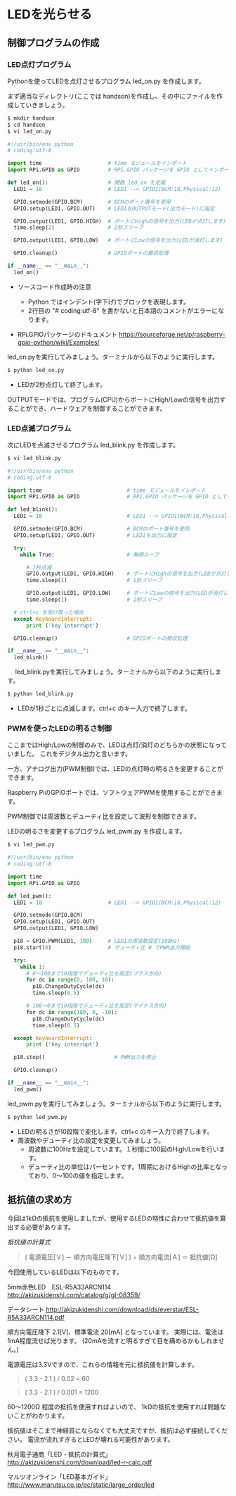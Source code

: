# LEDを光らせる
## 制御プログラムの作成
### LED点灯プログラム

Pythonを使ってLEDを点灯させるプログラム led_on.py を作成します。

まず適当なディレクトリ(ここでは handson)を作成し、その中にファイルを作成していきましょう。

```bash
$ mkdir handson
$ cd handson
$ vi led_on.py
```

```python
#!/usr/bin/env python
# coding:utf-8

import time                     # time モジュールをインポート
import RPi.GPIO as GPIO         # RPi.GPIO パッケージを GPIO としてインポート

def led_on():                   # 関数 led_on を定義
  LED1 = 18                     # LED1 --> GPIO1(BCM:18,Physical:12)

  GPIO.setmode(GPIO.BCM)        # BCMのポート番号を使用
  GPIO.setup(LED1, GPIO.OUT)    # LED1をOUTPUTモード(出力モード)に設定

  GPIO.output(LED1, GPIO.HIGH)  # ポートにHighの信号を出力(LEDが点灯します)
  time.sleep(2)                 # 2秒スリープ

  GPIO.output(LED1, GPIO.LOW)   # ポートにLowの信号を出力(LEDが消灯します)

  GPIO.cleanup()                # GPIOポートの撤収処理

if __name__ == "__main__":
  led_on()
```

* ソースコード作成時の注意
  * Python ではインデント(字下げ)でブロックを表現します。
  * 2行目の "# coding:utf-8" を書かないと日本語のコメントがエラーになります。

* RPi.GPIOパッケージのドキュメント
https://sourceforge.net/p/raspberry-gpio-python/wiki/Examples/

led_on.pyを実行してみましょう。ターミナルから以下のように実行します。
```bash
$ python led_on.py
```

* LEDが2秒点灯して終了します。

OUTPUTモードでは、プログラム(CPU)からポートにHigh/Lowの信号を出力することができ、ハードウェアを制御することができます。
　

### LED点滅プログラム

次にLEDを点滅させるプログラム led_blink.py を作成します。

```bash
$ vi led_blink.py
```

```python
#!/usr/bin/env python
# coding:utf-8

import time                           # time モジュールをインポート
import RPi.GPIO as GPIO               # RPi.GPIO パッケージを GPIO としてインポート

def led_blink():
  LED1 = 18                           # LED1 --> GPIO1(BCM:18,Physical:12)

  GPIO.setmode(GPIO.BCM)              # BCMのポート番号を使用
  GPIO.setup(LED1, GPIO.OUT)          # LED1を出力に設定

  try:
    while True:                       # 無限ループ

      # 1秒点滅
      GPIO.output(LED1, GPIO.HIGH)    # ポートにHighの信号を出力(LEDが点灯します)
      time.sleep(1)                   # 1秒スリープ

      GPIO.output(LED1, GPIO.LOW)     # ポートにLowの信号を出力(LEDが消灯します)
      time.sleep(1)                   # 1秒スリープ

  # ctrl+c を受け取った場合
  except KeyboardInterrupt:
      print ('key interrupt')

  GPIO.cleanup()                      # GPIOポートの撤収処理

if __name__ == "__main__":
  led_blink()
```
　
led_blink.pyを実行してみましょう。ターミナルから以下のように実行します。
```bash
$ python led_blink.py
```

* LEDが1秒ごとに点滅します。ctrl+c のキー入力で終了します。
　

### PWMを使ったLEDの明るさ制御
ここまではHigh/Lowの制御のみで、LEDは点灯/消灯のどちらかの状態になっていました。
これをデジタル出力と言います。

一方、アナログ出力(PWM制御)では、LEDの点灯時の明るさを変更することができます。

Raspberry PiのGPIOポートでは、ソフトウェアPWMを使用することができます。

PWM制御では周波数とデューティ比を設定して波形を制御できます。

LEDの明るさを変更するプログラム led_pwm.py を作成します。

```bash
$ vi led_pwm.py
```

```python
#!/usr/bin/env python
# coding:utf-8

import time
import RPi.GPIO as GPIO

def led_pwm():
  LED1 = 18                     # LED1 --> GPIO1(BCM:18,Physical:12)

  GPIO.setmode(GPIO.BCM)
  GPIO.setup(LED1, GPIO.OUT)
  GPIO.output(LED1, GPIO.LOW)

  p18 = GPIO.PWM(LED1, 100)     # LED1の周波数設定(100Hz)
  p18.start(0)                  # デューティ比 0 でPWM出力開始

  try:
    while 1:
      # 0〜100まで10段階でデューティ比を設定(プラス方向)
      for dc in range(0, 100, 10):
        p18.ChangeDutyCycle(dc)
        time.sleep(0.5)

      # 100〜0まで10段階でデューティ比を設定(マイナス方向)
      for dc in range(100, 0, -10):
        p18.ChangeDutyCycle(dc)
        time.sleep(0.5)

  except KeyboardInterrupt:
      print ('key interrupt')

  p18.stop()                      # PWM出力を停止

  GPIO.cleanup()

if __name__ == "__main__":
  led_pwm()
```

led_pwm.pyを実行してみましょう。ターミナルから以下のように実行します。
```bash
$ python led_pwm.py
```

* LEDの明るさが10段階で変化します。ctrl+c のキー入力で終了します。
* 周波数やデューティ比の設定を変更してみましょう。
  * 周波数に100Hzを設定しています。１秒間に100回のHigh/Lowを行います。
  * デューティ比の単位はパーセントです。1周期におけるHighの比率となっており、0〜100の値を指定します。

## 抵抗値の求め方
今回は1kΩの抵抗を使用しましたが、使用するLEDの特性に合わせて抵抗値を算出する必要があります。

_抵抗値の計算式_
> ( 電源電圧[Ｖ] － 順方向電圧降下[Ｖ] ) ÷ 順方向電流[Ａ] ＝ 抵抗値[Ω]

今回使用しているLEDは以下のものです。

5mm赤色LED　ESL-R5A33ARCN114　
http://akizukidenshi.com/catalog/g/gI-08359/

データシート
http://akizukidenshi.com/download/ds/everstar/ESL-R5A33ARCN114.pdf

順方向電圧降下 2.1[V]、標準電流 20[mA] となっています。
実際には、電流は1mA程度流せば光ります。
(20mAを流すと明るすぎて目を痛めるかもしれません。)

電源電圧は3.3Vですので、これらの情報を元に抵抗値を計算します。

> ( 3.3 - 2.1 ) / 0.02 = 60

> ( 3.3 - 2.1 ) / 0.001 = 1200

60〜1200Ω 程度の抵抗を使用すればよいので、
1kΩの抵抗を使用すれば問題ないことがわかります。

抵抗値はそこまで神経質にならなくても大丈夫ですが、抵抗は必ず接続してください。
電流が流れすぎるとLEDが壊れる可能性があります。

秋月電子通商「LED・抵抗の計算式」　
http://akizukidenshi.com/download/led-r-calc.pdf

マルツオンライン「LED基本ガイド」
http://www.marutsu.co.jp/pc/static/large_order/led



